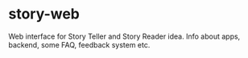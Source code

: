 story-web
=========

Web interface for Story Teller and Story Reader idea. Info about apps, backend, some FAQ, feedback system etc.
